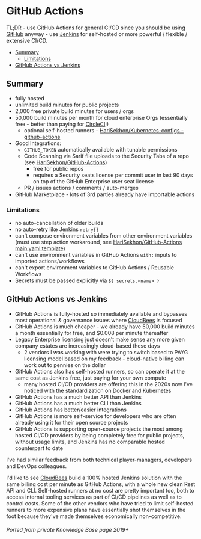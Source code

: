 # GitHub Actions

TL;DR - use GitHub Actions for general CI/CD since you should be using [GitHub](github.md) anyway -
use [Jenkins](jenkins.md) for self-hosted or more powerful / flexible / extensive CI/CD.

<!-- INDEX_START -->
- [Summary](#summary)
  - [Limitations](#limitations)
- [GitHub Actions vs Jenkins](#github-actions-vs-jenkins)
<!-- INDEX_END -->

## Summary

- fully hosted
- unlimited build minutes for public projects
- 2,000 free private build minutes for users / orgs
- 50,000 build minutes per month for cloud enterprise Orgs (essentially free - better than paying for [CircleCI](circleci.md)!)
  - optional self-hosted runners - [HariSekhon/Kubernetes-configs - github-actions](https://github.com/HariSekhon/Kubernetes-configs/blob/master/github-actions)
- Good Integrations:
  - `GITHUB_TOKEN` automatically available with tunable permissions
  - Code Scanning via Sarif file uploads to the Security Tabs of a repo (see
[HariSekhon/GitHub-Actions](https://github.com/HariSekhon/GitHub-Actions))
    - free for public repos
    - requires a Security seats license per commit user in last 90 days on top of the GitHub Enterprise user seat license
  - PR / issues actions / comments / auto-merges
- GitHub Marketplace - lots of 3rd parties already have importable actions

### Limitations

- no auto-cancellation of older builds
- no auto-retry like Jenkins `retry{}`
- can't compose environment variables from other environment variables (must use step action workaround, see [HariSekhon/GitHub-Actions main.yaml template](https://github.com/HariSekhon/GitHub-Actions/blob/master/main.yaml))
- can't use environment variables in GitHub Actions `with:` inputs to imported actions/workflows
- can't export environment variables to GitHub Actions / Reusable Workflows
- Secrets must be passed explicitly via `${ secrets.<name> }`

## GitHub Actions vs Jenkins

- GitHub Actions is fully-hosted so immediately available and bypasses most operational & governance issues where
[CloudBees](jenkins.md#cloudbees) is focused
- GitHub Actions is much cheaper - we already have 50,000 build minutes a month essentially for free, and $0.008 per
minute thereafter
- Legacy Enterprise licensing just doesn't make sense any more given company estates are increasingly cloud-based
these days
  - 2 vendors I was working with were trying to switch based to PAYG licensing model based on my feedback - cloud-native
    billing can work out to pennies on the dollar
- GitHub Actions also has self-hosted runners, so can operate it at the same cost as Jenkins free, just paying for
your own compute
  - many hosted CI/CD providers are offering this in the 2020s now I've noticed with the standardization on Docker and Kubernetes
- GitHub Actions has a much better API than Jenkins
- GitHub Actions has a much better CLI than Jenkins
- GitHub Actions has better/easier integrations
- GitHub Actions is more self-service for developers who are often already using it for their open source projects
- GitHub Actions is supporting open-source projects the most among hosted CI/CD providers by being completely free for
public projects, without usage limits, and Jenkins has no comparable hosted counterpart to date

I've had similar feedback from both technical player-managers, developers and DevOps colleagues.

I'd like to see [CloudBees](jenkins.md#cloudbees) build a 100% hosted Jenkins solution with the same billing cost per
minute as GitHub Actions, with a whole new clean Rest API and CLI. Self-hosted runners at no cost are pretty important
too, both to access internal tooling services as part of CI/CD pipelines as well as to control costs. Some of the other
vendors who have tried to limit self-hosted runners to more expensive plans have essentially shot themselves in the foot
because they've made themselves economically non-competitive.

###### Ported from private Knowledge Base page 2019+
